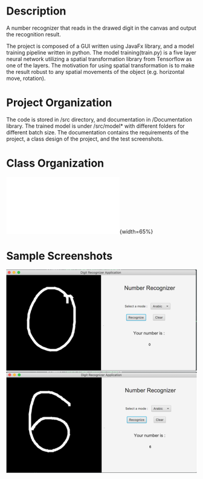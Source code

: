 # Description
A number recognizer that reads in the drawed digit in the canvas and output the recognition result.

The project is composed of a GUI written using JavaFx library, and a model training pipeline written in python. The model training(train.py) is a five layer neural network utilizing a spatial transformation library from Tensorflow as one of the layers. The motivation for using spatial transformation is to make the result robust to any spatial movements of the object (e.g. horizontal move, rotation).

# Project Organization
The code is stored in /src directory, and documentation in /Documentation library. The trained model is under /src/model* with different folders for different batch size.
The documentation contains the requirements of the project, a class design of the project, and the test screenshots.

# Class Organization
![Image Title](./NumberRecognizerProject/Documentation/class%20design.pdf){width=65%}

# Sample Screenshots
![test_digit_0](./NumberRecognizerProject/Documentation/test_screenshot/000.png)
![test_digit_6](./NumberRecognizerProject/Documentation/test_screenshot/006.png)

